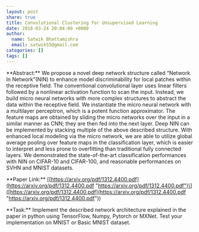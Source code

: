 ```yaml
---
layout: post
share: true
title: Convolutional Clustering for Unsupervised Learning
date: 2018-03-24 20:04:09 +0000
author:
  name: Satwik Bhattamishra
  email: satwik55@gmail.com
categories: []
tags: []
---
```

\*\*Abstract:\*\* We propose a novel deep network structure called “Network In Network”(NIN) to enhance model discriminability for local patches within the receptive field. The conventional convolutional layer uses linear filters followed by a nonlinear activation function to scan the input. Instead, we build micro neural networks with more complex structures to abstract the data within the receptive field. We instantiate the micro neural network with a multilayer perceptron, which is a potent function approximator. The feature maps are obtained by sliding the micro networks over the input in a similar manner as CNN; they are then fed into the next layer. Deep NIN can be implemented by stacking multiple of the above described structure. With enhanced local modeling via the micro network, we are able to utilize global average pooling over feature maps in the classification layer, which is easier to interpret and less prone to overfitting than traditional fully connected layers. We demonstrated the state-of-the-art classification performances with NIN on CIFAR-10 and CIFAR-100, and reasonable performances on SVHN and MNIST datasets.

\*\*Paper Link:\*\* \[[https://arxiv.org/pdf/1312.4400.pdf](https://arxiv.org/pdf/1312.4400.pdf "https://arxiv.org/pdf/1312.4400.pdf")\]([https://arxiv.org/pdf/1312.4400.pdf](https://arxiv.org/pdf/1312.4400.pdf "https://arxiv.org/pdf/1312.4400.pdf"))

\*\*Task:\*\* Implement the described network architecture explained in the paper in python using TensorFlow, Numpy, Pytorch or MXNet. Test your implementation on MNIST or Basic MNIST dataset.